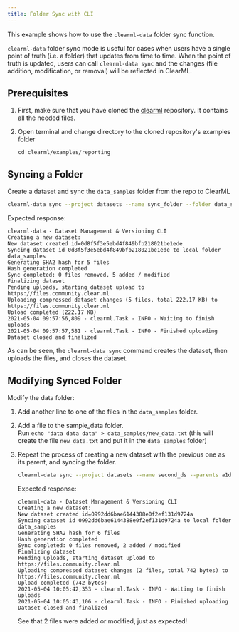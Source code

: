 ```yaml
---
title: Folder Sync with CLI
---
```


This example shows how to use the `clearml-data` folder sync function.

`clearml-data` folder sync mode is useful for cases when users have a single point of truth (i.e. a folder) that updates 
from time to time. When the point of truth is updated, users can call `clearml-data sync` and the 
changes (file addition, modification, or removal) will be reflected in ClearML.

## Prerequisites
1. First, make sure that you have cloned the [clearml](https://github.com/clearml/clearml) repository. It contains all
the needed files.

1. Open terminal and change directory to the cloned repository's examples folder
    
   ```
   cd clearml/examples/reporting
   ```

## Syncing a Folder
Create a dataset and sync the `data_samples` folder from the repo to ClearML
```bash
clearml-data sync --project datasets --name sync_folder --folder data_samples
```

Expected response:

```
clearml-data - Dataset Management & Versioning CLI
Creating a new dataset:
New dataset created id=0d8f5f3e5ebd4f849bfb218021be1ede
Syncing dataset id 0d8f5f3e5ebd4f849bfb218021be1ede to local folder data_samples
Generating SHA2 hash for 5 files
Hash generation completed
Sync completed: 0 files removed, 5 added / modified
Finalizing dataset
Pending uploads, starting dataset upload to https://files.community.clear.ml
Uploading compressed dataset changes (5 files, total 222.17 KB) to https://files.community.clear.ml
Upload completed (222.17 KB)
2021-05-04 09:57:56,809 - clearml.Task - INFO - Waiting to finish uploads
2021-05-04 09:57:57,581 - clearml.Task - INFO - Finished uploading
Dataset closed and finalized
```

As can be seen, the `clearml-data sync` command creates the dataset, then uploads the files, and closes the dataset.


## Modifying Synced Folder

Modify the data folder:
1. Add another line to one of the files in the `data_samples` folder.
1. Add a file to the sample_data folder.<br/> 
   Run `echo "data data data" > data_samples/new_data.txt` (this will create the file `new_data.txt` and put it in the `data_samples` folder)

1. Repeat the process of creating a new dataset with the previous one as its parent, and syncing the folder.

   ```bash
   clearml-data sync --project datasets --name second_ds --parents a1ddc8b0711b4178828f6c6e6e994b7c --folder data_samples
   ```
   
   Expected response:
   ```
   clearml-data - Dataset Management & Versioning CLI
   Creating a new dataset:
   New dataset created id=0992dd6bae6144388e0f2ef131d9724a
   Syncing dataset id 0992dd6bae6144388e0f2ef131d9724a to local folder data_samples
   Generating SHA2 hash for 6 files
   Hash generation completed
   Sync completed: 0 files removed, 2 added / modified
   Finalizing dataset
   Pending uploads, starting dataset upload to https://files.community.clear.ml
   Uploading compressed dataset changes (2 files, total 742 bytes) to https://files.community.clear.ml
   Upload completed (742 bytes)
   2021-05-04 10:05:42,353 - clearml.Task - INFO - Waiting to finish uploads
   2021-05-04 10:05:43,106 - clearml.Task - INFO - Finished uploading
   Dataset closed and finalized
   ```
   
   See that 2 files were added or modified, just as expected!
